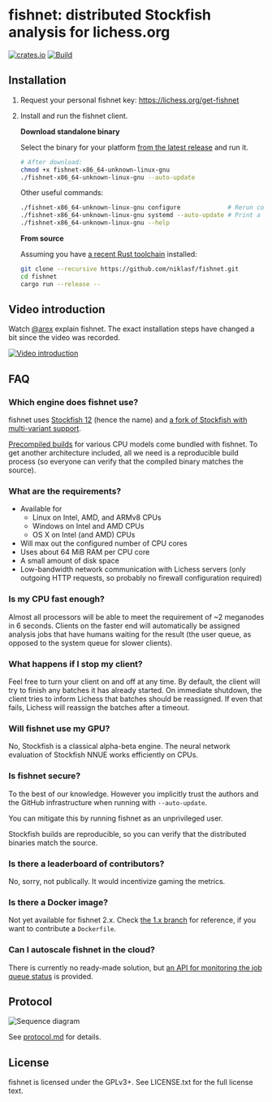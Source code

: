 fishnet: distributed Stockfish analysis for lichess.org
=======================================================

[![crates.io](https://img.shields.io/crates/v/fishnet.svg)](https://crates.io/crates/fishnet)
[![Build](https://github.com/niklasf/fishnet/workflows/Build/badge.svg?branch=2.x)](https://github.com/niklasf/fishnet/actions?query=workflow%3ABuild)

Installation
------------

1. Request your personal fishnet key: https://lichess.org/get-fishnet

2. Install and run the fishnet client.

   **Download standalone binary**

   Select the binary for your platform
   [from the latest release](https://github.com/niklasf/fishnet/releases)
   and run it.

   ```sh
   # After download:
   chmod +x fishnet-x86_64-unknown-linux-gnu
   ./fishnet-x86_64-unknown-linux-gnu --auto-update
   ```

   Other useful commands:

   ```sh
   ./fishnet-x86_64-unknown-linux-gnu configure             # Rerun config
   ./fishnet-x86_64-unknown-linux-gnu systemd --auto-update # Print a .service
   ./fishnet-x86_64-unknown-linux-gnu --help
   ```

   **From source**

   Assuming you have [a recent Rust toolchain](https://rustup.rs/) installed:

   ```sh
   git clone --recursive https://github.com/niklasf/fishnet.git
   cd fishnet
   cargo run --release --
   ```

Video introduction
------------------

Watch [@arex](https://lichess.org/@/arex) explain fishnet. The exact
installation steps have changed a bit since the video was recorded.

[![Video introduction](https://img.youtube.com/vi/iPRNluVn22w/0.jpg)](https://www.youtube.com/watch?v=iPRNluVn22w)

FAQ
---

### Which engine does fishnet use?

fishnet uses [Stockfish 12](https://github.com/official-stockfish/Stockfish)
(hence the name) and [a fork of Stockfish with multi-variant support](https://github.com/ddugovic/Stockfish).

[Precompiled builds](https://github.com/niklasf/fishnet-assets)
for various CPU models come bundled with fishnet. To get another architecture
included, all we need is a reproducible build process (so everyone can verify
that the compiled binary matches the source).

### What are the requirements?

* Available for
  - Linux on Intel, AMD, and ARMv8 CPUs
  - Windows on Intel and AMD CPUs
  - OS X on Intel (and AMD) CPUs
* Will max out the configured number of CPU cores
* Uses about 64 MiB RAM per CPU core
* A small amount of disk space
* Low-bandwidth network communication with Lichess servers
  (only outgoing HTTP requests, so probably no firewall configuration
  required)

### Is my CPU fast enough?

Almost all processors will be able to meet the requirement of ~2 meganodes in
6 seconds. Clients on the faster end will automatically be assigned
analysis jobs that have humans waiting for the result (the user queue, as
opposed to the system queue for slower clients).

### What happens if I stop my client?

Feel free to turn your client on and off at any time. By default, the client
will try to finish any batches it has already started. On immediate shutdown,
the client tries to inform Lichess that batches should be reassigned.
If even that fails, Lichess will reassign the batches after a timeout.

### Will fishnet use my GPU?

No, Stockfish is a classical alpha-beta engine. The neural network evaluation
of Stockfish NNUE works efficiently on CPUs.

### Is fishnet secure?

To the best of our knowledge. However you implicitly trust the authors and the
GitHub infrastructure when running with `--auto-update`.

You can mitigate this by running fishnet as an unprivileged user.

Stockfish builds are reproducible, so you can verify
that the distributed binaries match the source.

### Is there a leaderboard of contributors?

No, sorry, not publically. It would incentivize gaming the metrics.

### Is there a Docker image?

Not yet available for fishnet 2.x.
Check [the 1.x branch](https://github.com/niklasf/fishnet/blob/1.x/Dockerfile)
for reference, if you want to contribute a `Dockerfile`.

### Can I autoscale fishnet in the cloud?

There is currently no ready-made solution, but
[an API for monitoring the job queue status](https://github.com/niklasf/fishnet/blob/master/doc/protocol.md#status)
is provided.

Protocol
--------

![Sequence diagram](https://raw.githubusercontent.com/niklasf/fishnet/master/doc/sequence-diagram.png)

See [protocol.md](https://github.com/niklasf/fishnet/blob/master/doc/protocol.md) for details.

License
-------

fishnet is licensed under the GPLv3+. See LICENSE.txt for the full
license text.
